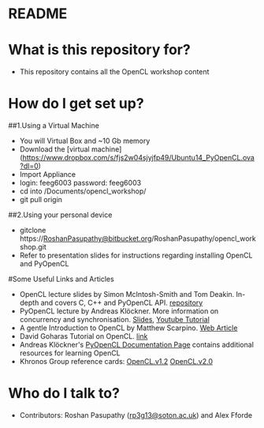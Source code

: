 # README #

# What is this repository for?
* This repository contains all the OpenCL workshop content

# How do I get set up? 
##1.Using a Virtual Machine 
* You will Virtual Box and ~10 Gb memory
* Download the [virtual machine] (https://www.dropbox.com/s/fjs2w04sjyjfp49/Ubuntu14_PyOpenCL.ova?dl=0)
* Import Appliance
* login: feeg6003
  password: feeg6003
* cd into /Documents/opencl_workshop/
* git pull origin

##2.Using your personal device
* gitclone https://RoshanPasupathy@bitbucket.org/RoshanPasupathy/opencl_workshop.git
* Refer to presentation slides for instructions regarding installing OpenCL and PyOpenCL

#Some Useful Links and Articles
* OpenCL lecture slides by Simon McIntosh-Smith and Tom Deakin. In-depth and covers C, C++ and PyOpenCL API. [repository](https://github.com/HandsOnOpenCL/Lecture-Slides/releases)
* PyOpenCL lecture by Andreas Klöckner. More information on concurrency and synchronisation. [Slides](https://www.bu.edu/pasi/files/2011/01/AndreasKloeckner1-03-1430.pdf), [Youtube Tutorial](https://www.youtube.com/watch?v=X9mflbX1NL8&t=1020s) 
* A gentle Introduction to OpenCL by Matthew Scarpino. [Web Article](http://www.drdobbs.com/parallel/a-gentle-introduction-to-opencl/231002854)
* David Goharas Tutorial on OpenCL. [link](https://www.youtube.com/watch?v=QA483lIvL-4&list=PLTfYiv7-a3l7mYEdjk35wfY-KQj5yVXO2) 
* Andreas Klöckner's [PyOpenCL Documentation Page](https://documen.tician.de/pyopencl/) contains additional resources for learning OpenCL
* Khronos Group reference cards: [OpenCL.v1.2](https://www.khronos.org/files/opencl-1-2-quick-reference-card.pdf) [OpenCL.v2.0](https://www.khronos.org/files/opencl20-quick-reference-card.pdf)  
 
# Who do I talk to?
* Contributors: Roshan Pasupathy (rp3g13@soton.ac.uk)  and Alex Fforde
